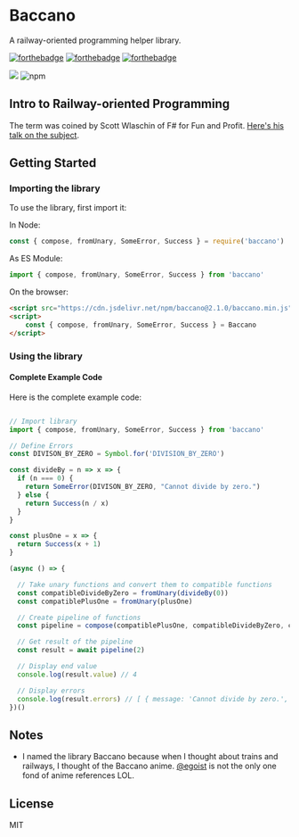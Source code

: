 # Baccano
A railway-oriented programming helper library.

[![forthebadge](https://forthebadge.com/images/badges/fuck-it-ship-it.svg)](https://forthebadge.com)
[![forthebadge](https://forthebadge.com/images/badges/made-with-javascript.svg)](https://forthebadge.com)
[![forthebadge](https://forthebadge.com/images/badges/powered-by-electricity.svg)](https://forthebadge.com)

[![](https://data.jsdelivr.com/v1/package/npm/baccano/badge)](https://www.jsdelivr.com/package/npm/baccano)
![npm](https://img.shields.io/npm/dm/baccano.svg?style=for-the-badge)

## Intro to Railway-oriented Programming
The term was coined by Scott Wlaschin of F# for Fun and Profit. [Here's his talk on the subject](https://fsharpforfunandprofit.com/rop/).

## Getting Started

### Importing the library

To use the library, first import it:

In Node:
```javascript
const { compose, fromUnary, SomeError, Success } = require('baccano')
```

As ES Module:
```javascript
import { compose, fromUnary, SomeError, Success } from 'baccano'
```

On the browser:
```html
<script src="https://cdn.jsdelivr.net/npm/baccano@2.1.0/baccano.min.js"></script>
<script>
    const { compose, fromUnary, SomeError, Success } = Baccano
</script>
```

### Using the library

#### Complete Example Code
Here is the complete example code:

```javascript

// Import library
import { compose, fromUnary, SomeError, Success } from 'baccano'

// Define Errors
const DIVISON_BY_ZERO = Symbol.for('DIVISION_BY_ZERO')

const divideBy = n => x => {
  if (n === 0) {
    return SomeError(DIVISON_BY_ZERO, "Cannot divide by zero.")
  } else {
    return Success(n / x)
  }
}

const plusOne = x => {
  return Success(x + 1)
}

(async () => {

  // Take unary functions and convert them to compatible functions
  const compatibleDivideByZero = fromUnary(divideBy(0))
  const compatiblePlusOne = fromUnary(plusOne)

  // Create pipeline of functions
  const pipeline = compose(compatiblePlusOne, compatibleDivideByZero, compatiblePlusOne)

  // Get result of the pipeline
  const result = await pipeline(2)

  // Display end value
  console.log(result.value) // 4

  // Display errors
  console.log(result.errors) // [ { message: 'Cannot divide by zero.', type: Symbol(DIVISON_BY_ZERO) } ]
})()
```

## Notes
- I named the library Baccano because when I thought about trains and railways, I thought of the Baccano anime. [@egoist](https://github.com/egoist) is not the only one fond of anime references LOL.

## License
MIT